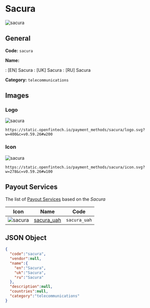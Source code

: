 
# Sacura 
![sacura](https://static.openfintech.io/payment_methods/sacura/logo.svg?w=400&c=v0.59.26#w200)  

## General 
**Code:** `sacura` 
 
**Name:** 
 
:	[EN] Sacura 
:	[UK] Sacura 
:	[RU] Sacura 
 
**Category:** `telecommunications` 
 

## Images 

### Logo 
![sacura](https://static.openfintech.io/payment_methods/sacura/logo.svg?w=400&c=v0.59.26#w200)  

```
https://static.openfintech.io/payment_methods/sacura/logo.svg?w=400&c=v0.59.26#w200
```  

### Icon 
![sacura](https://static.openfintech.io/payment_methods/sacura/icon.svg?w=278&c=v0.59.26#w100)  

```
https://static.openfintech.io/payment_methods/sacura/icon.svg?w=278&c=v0.59.26#w100
```  

## Payout Services 
 
The list of [Payout Services](/payout-services/) based on the _Sacura_ 

|Icon|Name|Code| 
|:---:|:---:|:---:| 
|![sacura](https://static.openfintech.io/payout_methods/sacura/icon.png?w=278&c=v0.59.26#w40) |[sacura_uah](/payout-services/sacura_uah/)|`sacura_uah`| 
 

## JSON Object 

```json
{
  "code":"sacura",
  "vendor":null,
  "name":{
    "en":"Sacura",
    "uk":"Sacura",
    "ru":"Sacura"
  },
  "description":null,
  "countries":null,
  "category":"telecommunications"
}
```  
